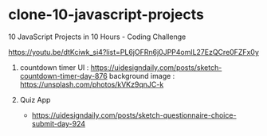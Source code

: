 # clone-10-javascript-projects

10 JavaScript Projects in 10 Hours - Coding Challenge

https://youtu.be/dtKciwk_si4?list=PL6jOFRn6j0JPP4omlL27EzQCre0FZFx0y

1. countdown timer
   UI : https://uidesigndaily.com/posts/sketch-countdown-timer-day-876
   background image : https://unsplash.com/photos/kVKz9qnJC-k

2. Quiz App
   - https://uidesigndaily.com/posts/sketch-questionnaire-choice-submit-day-924
